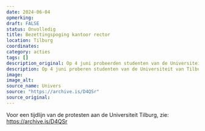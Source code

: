 ```yaml
---
date: 2024-06-04
opmerking: 
draft: FALSE
status: Onvolledig
title: Bezettingspoging kantoor rector 
location: Tilburg
coordinates: 
category: acties
tags: []
description_original: Op 4 juni probeerden studenten van de Universiteit van Tilburg het kantoor van de rector magnificus te bezetten.
description: Op 4 juni proberen studenten van de Universiteit van Tilburg het kantoor van de rector magnificus te bezetten. Maar het lukt niet, de rector is er niet en de deur is op slot. 
image: 
image_alt: 
source_name: Univers
source: "https://archive.is/D4QSr"
source_original: 
---
```

Voor een tijdlijn van de protesten aan de Universiteit Tilburg, zie: https://archive.is/D4QSr